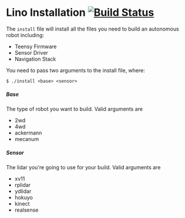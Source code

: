 # Lino Installation   [![Build Status](https://travis-ci.org/linorobot/lino_install.svg?branch=master)](https://travis-ci.org/linorobot/lino_install)


The `install` file will install all the files you need to build an autonomous robot including:
- Teensy Firmware
- Sensor Driver
- Navigation Stack

You need to pass two arguments to the install file, where:
```
$ ./install <base> <sensor>
```

##### Base 
The type of robot you want to build. Valid arguments are 
- 2wd
- 4wd
- ackermann
- mecanum

##### Sensor 
The lidar you're going to use for your build. Valid arguments are 
- xv11
- rplidar
- ydlidar
- hokuyo
- kinect
- realsense
 

